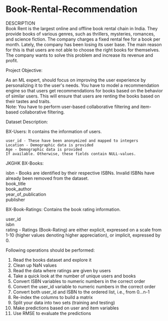 # Book-Rental-Recommendation
DESCRIPTION  
Book Rent is the largest online and offline book rental chain in India. They provide books of various genres, such as thrillers, mysteries, romances, and science fiction. The company charges a fixed rental fee for a book per month. Lately, the company has been losing its user base. The main reason for this is that users are not able to choose the right books for themselves. The company wants to solve this problem and increase its revenue and profit.  

Project Objective:  

As an ML expert, should focus on improving the user experience by personalizing it to the user's needs. You have to model a recommendation engine so that users get recommendations for books based on the behavior of similar users. This will ensure that users are renting the books based on their tastes and traits.  
Note: You have to perform user-based collaborative filtering and item-based collaborative filtering.  

Dataset Description:  

BX-Users: It contains the information of users.  

    user_id - These have been anonymized and mapped to integers   
    Location - Demographic data is provided   
    Age - Demographic data is provided  
    If available. Otherwise, these fields contain NULL-values.   
JKGHK
BX-Books:   

   isbn - Books are identified by their respective ISBNs. Invalid ISBNs have already been removed from the dataset.  
   book_title  
   book_author  
   year_of_publication   
   publisher   

BX-Book-Ratings: Contains the book rating information.   

   user_id  
   isbn   
   rating - Ratings (Book-Rating) are either explicit, expressed on a scale from 1-10 (higher values denoting higher appreciation), or implicit, expressed by 0.   

Following operations should be performed:     

1) Read the books dataset and explore it   
2) Clean up NaN values  
3) Read the data where ratings are given by users   
4) Take a quick look at the number of unique users and books   
5) Convert ISBN variables to numeric numbers in the correct order   
6) Convert the user_id variable to numeric numbers in the correct order   
7) Convert both user_id and ISBN to the ordered list, i.e., from 0...n-1   
8) Re-index the columns to build a matrix   
9) Split your data into two sets (training and testing)   
10) Make predictions based on user and item variables   
11) Use RMSE to evaluate the predictions   
